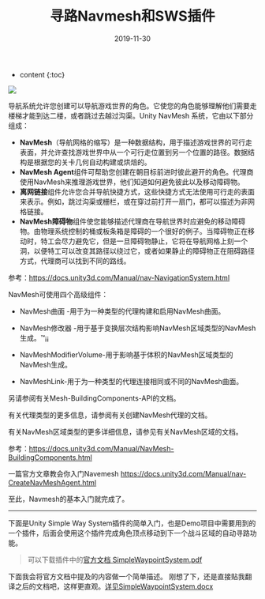 ﻿---
layout: post
title: "寻路Navmesh和SWS插件"
date: 2019-11-30
categories: Demo开发笔记
tags: Demo开发
excerpt: 寻路Navmesh和SWS插件
mathjax: true
---

* content
{:toc}

![](https://longshilin.com/images/20191107095720.png)

导航系统允许您创建可以导航游戏世界的角色。它使您的角色能够理解他们需要走楼梯才能到达二楼，或者跳过去越过沟渠。Unity NavMesh
系统，它由以下部分组成：

- **NavMesh**（导航网格的缩写）是一种数据结构，用于描述游戏世界的可行走表面，并允许查找游戏世界中从一个可行走位置到另一个位置的路径。数据结构是根据您的关卡几何自动构建或烘焙的。
- **NavMesh Agent**组件可帮助您创建在朝目标前进时彼此避开的角色。代理商使用NavMesh来推理游戏世界，他们知道如何避免彼此以及移动障碍物。
- **离网链接**组件允许您合并导航快捷方式，这些快捷方式无法使用可行走的表面来表示。例如，跳过沟渠或栅栏，或在穿过前打开一扇门，都可以描述为非网格链接。
- **NavMesh障碍物**组件使您能够描述代理商在导航世界时应避免的移动障碍物。由物理系统控制的桶或板条箱是障碍的一个很好的例子。当障碍物正在移动时，特工会尽力避免它，但是一旦障碍物静止，它将在导航网格上刻一个洞，以便特工可以改变其路径以绕过它，或者如果静止的障碍物正在阻碍路径方式，代理商可以找到不同的路线。

参考：https://docs.unity3d.com/Manual/nav-NavigationSystem.html


NavMesh可使用四个高级组件：

- NavMesh曲面 -用于为一种类型的代理构建和启用NavMesh曲面。

- NavMesh修改器 -用于基于变换层次结构影响NavMesh区域类型的NavMesh生成。™¡¡

- NavMeshModifierVolume-用于影响基于体积的NavMesh区域类型的NavMesh生成。

- NavMeshLink-用于为一种类型的代理连接相同或不同的NavMesh曲面。

另请参阅有关Mesh-BuildingComponents-API的文档。

有关代理类型的更多信息，请参阅有关创建NavMesh代理的文档。

有关NavMesh区域类型的更多详细信息，请参见有关NavMesh区域的文档。

参考：https://docs.unity3d.com/Manual/NavMesh-BuildingComponents.html

一篇官方文章教会你入门Navemesh
https://docs.unity3d.com/Manual/nav-CreateNavMeshAgent.html

至此，Navmesh的基本入门就完成了。

----

下面是Unity Simple Way System插件的简单入门，也是Demo项目中需要用到的一个插件，后面会使用这个插件完成角色顶点移动到下一个战斗区域的自动寻路功能。

> 可以下载插件中的[官方文档 SimpleWaypointSystem.pdf](https://longshilin.com/files/SimpleWaypointSystem.pdf)


下面我会将官方文档中提及的内容做一个简单描述。
刚想了下，还是直接贴我翻译之后的文档吧，这样更直观。[详见SimpleWaypointSystem.docx](https://longshilin.com/files/SimpleWaypointSystem.docx)
